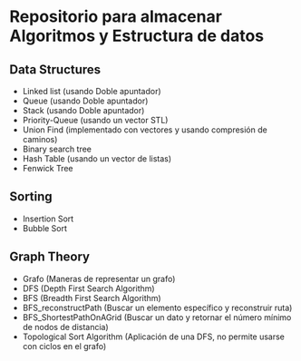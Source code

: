 #   Repositorio para almacenar Algoritmos y Estructura de datos

##  Data Structures

* Linked list (usando Doble apuntador)
* Queue (usando Doble apuntador)
* Stack (usando Doble apuntador)
* Priority-Queue (usando un vector STL)
* Union Find (implementado con vectores y usando compresión de caminos)
* Binary search tree
* Hash Table (usando un vector de listas)
* Fenwick Tree 

##  Sorting

* Insertion Sort
* Bubble Sort

##  Graph Theory

* Grafo (Maneras de representar un grafo)
* DFS (Depth First Search Algorithm)
* BFS (Breadth First Search Algorithm)
* BFS_reconstructPath (Buscar un elemento específico y reconstruir ruta)
* BFS_ShortestPathOnAGrid (Buscar un dato y retornar el número mínimo de nodos de distancia)
* Topological Sort Algorithm (Aplicación de una DFS, no permite usarse con ciclos en el grafo)
